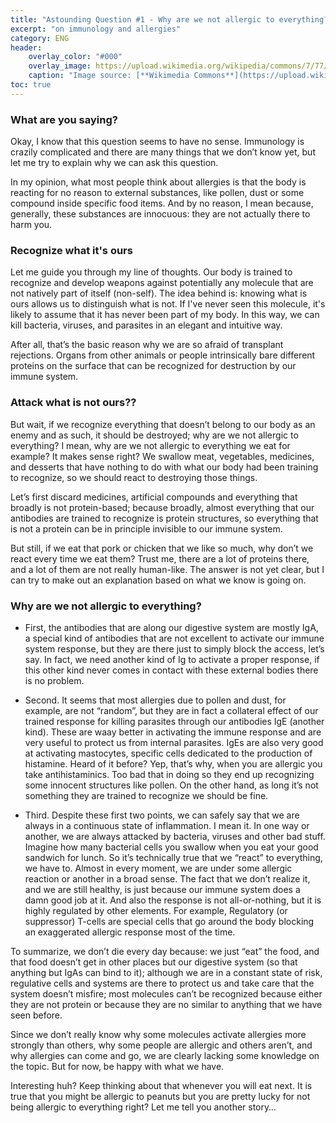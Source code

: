 ```yaml
---
title: "Astounding Question #1 - Why are we not allergic to everything?"
excerpt: "on immunology and allergies"
category: ENG
header:
    overlay_color: "#000"
    overlay_image: https://upload.wikimedia.org/wikipedia/commons/7/77/Sneeze.JPG
    caption: "Image source: [**Wikimedia Commons**](https://upload.wikimedia.org/wikipedia/commons/7/77/Sneeze.JPG)"
toc: true
---
```

### What are you saying?
Okay, I know that this question seems to have no sense. Immunology is crazily complicated and there are many things that we don’t know yet, but let me try to explain why we can ask this question.

In my opinion, what most people think about allergies is that the body is reacting for no reason to external substances, like pollen, dust or some compound inside specific food items. And by no reason, I mean because, generally, these substances are innocuous: they are not actually there to harm you.

### Recognize what it's ours
Let me guide you through my line of thoughts. Our body is trained to recognize and develop weapons against potentially any molecule that are not natively part of itself (non-self). The idea behind is: knowing what is ours allows us to distinguish what is not. If I've never seen this molecule, it's likely to assume that it has never been part of my body. In this way, we can kill bacteria, viruses, and parasites in an elegant and intuitive way.

After all, that’s the basic reason why we are so afraid of transplant rejections. Organs from other animals or people intrinsically bare different proteins on the surface that can be recognized for destruction by our immune system.

### Attack what is not ours??
But wait, if we recognize everything that doesn’t belong to our body as an enemy and as such, it should be destroyed; why are we not allergic to everything? I mean, why are we not allergic to everything we eat for example? It makes sense right? We swallow meat, vegetables, medicines, and desserts that have nothing to do with what our body had been training to recognize, so we should react to destroying those things.

Let’s first discard medicines, artificial compounds and everything that broadly is not protein-based; because broadly, almost everything that our antibodies are trained to recognize is protein structures, so everything that is not a protein can be in principle invisible to our immune system.

But still, if we eat that pork or chicken that we like so much, why don’t we react every time we eat them? Trust me, there are a lot of proteins there, and a lot of them are not really human-like. The answer is not yet clear, but I can try to make out an explanation based on what we know is going on.

### Why are we not allergic to everything?
- First, the antibodies that are along our digestive system are mostly IgA, a special kind of antibodies that are not excellent to activate our immune system response, but they are there just to simply block the access, let’s say. In fact, we need another kind of Ig to activate a proper response, if this other kind never comes in contact with these external bodies there is no problem.

- Second. It seems that most allergies due to pollen and dust, for example, are not “random”, but they are in fact a collateral effect of our trained response for killing parasites through our antibodies IgE (another kind). These are waay better in activating the immune response and are very useful to protect us from internal parasites. IgEs are also very good at activating mastocytes, specific cells dedicated to the production of histamine. Heard of it before? Yep, that’s why, when you are allergic you take antihistaminics. Too bad that in doing so they end up recognizing some innocent structures like pollen. On the other hand, as long it’s not something they are trained to recognize we should be fine.

- Third. Despite these first two points, we can safely say that we are always in a continuous state of inflammation. I mean it. In one way or another, we are always attacked by bacteria, viruses and other bad stuff. Imagine how many bacterial cells you swallow when you eat your good sandwich for lunch. So it’s technically true that we “react” to everything, we have to. Almost in every moment, we are under some allergic reaction or another in a broad sense. The fact that we don’t realize it, and we are still healthy, is just because our immune system does a damn good job at it. And also the response is not all-or-nothing, but it is highly regulated by other elements. For example, Regulatory (or suppressor) T-cells are special cells that go around the body blocking an exaggerated allergic response most of the time.

To summarize, we don’t die every day because: we just “eat” the food, and that food doesn’t get in other places but our digestive system (so that anything but IgAs can bind to it); although we are in a constant state of risk, regulative cells and systems are there to protect us and take care that the system doesn’t misfire; most molecules can’t be recognized because either they are not protein or because they are no similar to anything that we have seen before.

Since we don’t really know why some molecules activate allergies more strongly than others, why some people are allergic and others aren’t, and why allergies can come and go, we are clearly lacking some knowledge on the topic. But for now, be happy with what we have.

Interesting huh? Keep thinking about that whenever you will eat next. It is true that you might be allergic to peanuts but you are pretty lucky for not being allergic to everything right? Let me tell you another story…